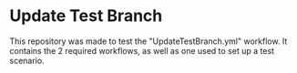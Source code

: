 # Update Test Branch

This repository was made to test the "UpdateTestBranch.yml" workflow.
It contains the 2 required workflows, as well as one used to set up a test scenario.
